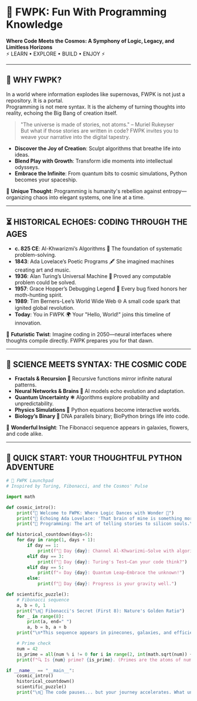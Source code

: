 # 🌌 FWPK: Fun With Programming Knowledge  

**Where Code Meets the Cosmos: A Symphony of Logic, Legacy, and Limitless Horizons**  
⚡ LEARN • EXPLORE • BUILD • ENJOY ⚡  

---

## 🚀 WHY FWPK?  
In a world where information explodes like supernovas, FWPK is not just a repository. It is a portal.  
Programming is not mere syntax. It is the alchemy of turning thoughts into reality, echoing the Big Bang of creation itself.  

> "The universe is made of stories, not atoms." – Muriel Rukeyser  
But what if those stories are written in code? FWPK invites you to weave your narrative into the digital tapestry.  

- **Discover the Joy of Creation**: Sculpt algorithms that breathe life into ideas.  
- **Blend Play with Growth**: Transform idle moments into intellectual odysseys.  
- **Embrace the Infinite**: From quantum bits to cosmic simulations, Python becomes your spaceship.  

🌟 **Unique Thought**: Programming is humanity's rebellion against entropy—organizing chaos into elegant systems, one line at a time.  

---

## ⏳ HISTORICAL ECHOES: CODING THROUGH THE AGES  

- **c. 825 CE**: Al-Khwarizmi’s Algorithms 📜 The foundation of systematic problem-solving.  
- **1843**: Ada Lovelace’s Poetic Programs 🖋️ She imagined machines creating art and music.  
- **1936**: Alan Turing’s Universal Machine 🤖 Proved any computable problem could be solved.  
- **1957**: Grace Hopper’s Debugging Legend 🦋 Every bug fixed honors her moth-hunting spirit.  
- **1989**: Tim Berners-Lee’s World Wide Web 🌐 A small code spark that ignited global revolution.  
- **Today**: You in FWPK 🌍 Your "Hello, World!" joins this timeline of innovation.  

🔮 **Futuristic Twist**: Imagine coding in 2050—neural interfaces where thoughts compile directly. FWPK prepares you for that dawn.  

---

## 🔬 SCIENCE MEETS SYNTAX: THE COSMIC CODE  

- **Fractals & Recursion 🌿** Recursive functions mirror infinite natural patterns.  
- **Neural Networks & Brains 🧠** AI models echo evolution and adaptation.  
- **Quantum Uncertainty ⚛️** Algorithms explore probability and unpredictability.  
- **Physics Simulations 🚀** Python equations become interactive worlds.  
- **Biology’s Binary 🧬** DNA parallels binary; BioPython brings life into code.  

🌌 **Wonderful Insight**: The Fibonacci sequence appears in galaxies, flowers, and code alike.  

---

## 🧩 QUICK START: YOUR THOUGHTFUL PYTHON ADVENTURE  

```python
# 🌌 FWPK Launchpad
# Inspired by Turing, Fibonacci, and the Cosmos' Pulse

import math

def cosmic_intro():
    print("🌌 Welcome to FWPK: Where Logic Dances with Wonder 🚀")
    print("🔭 Echoing Ada Lovelace: 'That brain of mine is something more than merely mortal.'")
    print("🎲 Programming: The art of telling stories to silicon souls.\n")

def historical_countdown(days=5):
    for day in range(1, days + 1):
        if day == 1:
            print(f"📜 Day {day}: Channel Al-Khwarizmi—Solve with algorithms!")
        elif day == 3:
            print(f"🤖 Day {day}: Turing's Test—Can your code think?")
        elif day == 5:
            print(f"⚛️ Day {day}: Quantum Leap—Embrace the unknown!")
        else:
            print(f"🚀 Day {day}: Progress is your gravity well.")

def scientific_puzzle():
    # Fibonacci sequence
    a, b = 0, 1
    print("\n🧬 Fibonacci's Secret (First 8): Nature's Golden Ratio")
    for _ in range(8):
        print(a, end=" ")
        a, b = b, a + b
    print("\n*This sequence appears in pinecones, galaxies, and efficient algorithms!*")

    # Prime check
    num = 42
    is_prime = all(num % i != 0 for i in range(2, int(math.sqrt(num)) + 1))
    print(f"🔍 Is {num} prime? {is_prime}. (Primes are the atoms of numbers.)")

if __name__ == "__main__":
    cosmic_intro()
    historical_countdown()
    scientific_puzzle()
    print("\n🔮 The code pauses... but your journey accelerates. What universe will you build?")
